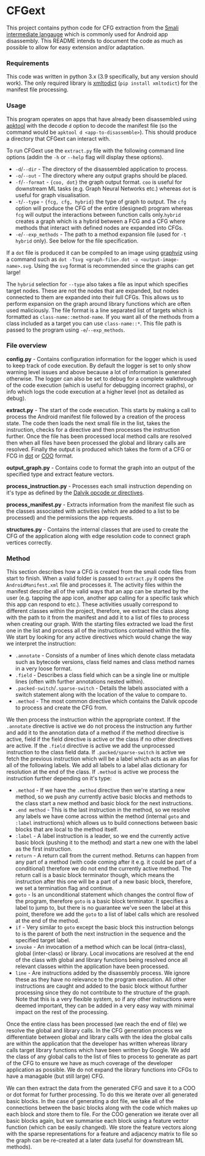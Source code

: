 # CFGext
This project contains python code for CFG extraction from the [Smali intermediate langauge](https://github.com/JesusFreke/smali) which is commonly used for Android app disassembly. This README intends to document the code as much as possible to allow for easy extension and/or adaptation.

### Requirements
This code was written in python 3.x (3.9 specifically, but any version should work). The only required library is [xmltodict](https://github.com/martinblech/xmltodict) (`pip install xmltodict`) for the manifest file processing.

### Usage
This program operates on apps that have already been disassembled using [apktool](https://ibotpeaches.github.io/Apktool/) with the decode `d` option to decode the manifest file (so the command would be `apktool d <app-to-disassemble>`). This should produce a directory that CFGext can interact with.

To run CFGext use the `extract.py` file with the following command line options (addin the `-h` or `--help` flag will display these options).
- `-d`/`--dir` - The directory of the disassembled application to process.
- `-o`/`--out` - The directory where any output graphs should be placed.
- `-f`/`--format` - `{coo, dot}` the graph output format. `coo` is useful for downstream ML tasks (e.g. Graph Neural Networks etc.) whereas `dot` is useful for graph visualisation.
- `-t`/`--type` - `{fcg, cfg, hybrid}` the type of graph to output. The `cfg` option will produce the CFG of the entire (designed) program whereas `fcg` will output the interactions between function calls only.`hybrid` creates a graph which is a hybrid between a FCG and a CFG where methods that interact with defined nodes are expanded into CFGs.
- `-e`/`--exp_methods` - The path to a method expansion file (used for `-t hybrid` only). See below for the file specification.

If a `dot` file is produced it can be compiled to an image using [graphviz](https://graphviz.org/) using a command such as `dot -Tsvg <graph-file>.dot -o <output-image-name>.svg`. Using the `svg` format is recommended since the graphs can get large!

The `hybrid` selection for `--type` also takes a file as input which specifies target nodes. These are not the nodes that are expanded, but nodes connected to them are expanded into their full CFGs. This allows us to perform expansion on the graph around library functions which are often used maliciously. The file format is a line separated list of targets which is formatted as `class-name::method-name`. If you want all of the methods from a class included as a target you can use `class-name::*`. This file path is passed to the program using `-e`/`--exp_methods`.

### File overview
**config.py** - Contains configuration information for the logger which is used to keep track of code execution. By default the logger is set to only show warning level issues and above because a lot of information is generated otherwise. The logger can also be set to debug for a complete walkthrough of the code execution (which is useful for debugging incorrect graphs), or info which logs the code execution at a higher level (not as detailed as debug).

**extract.py** - The start of the code execution. This starts by making a call to process the Android manifest file followed by a creation of the process state. The code then loads the next smali file in the list, takes the instruction, checks for a directive and then processes the instruction further. Once the file has been processed local method calls are resolved then when all files have been processed the global and library calls are resolved. Finally the output is produced which takes the form of a CFG or FCG in [dot](https://graphviz.org/) or [COO](https://en.wikipedia.org/wiki/Sparse_matrix#Coordinate_list_(COO)) format.

**output_graph.py** - Contains code to format the graph into an output of the specified type and extract feature vectors.

**process_instruction.py** - Processes each smali instruction depending on it's type as defined by the [Dalvik opcode or directives](https://source.android.com/devices/tech/dalvik/dalvik-bytecode).

**process_manifest.py** - Extracts information from the manifest file such as the classes associated with activities (which are added to a list to be processed) and the permissions the app requests.

**structures.py** - Contains the internal classes that are used to create the CFG of the application along with edge resolution code to connect graph vertices correctly.

### Method
This section describes how a CFG is created from the smali code files from start to finish.
When a valid folder is passed to `extract.py` it opens the `AndroidManifest.xml` file and processes it. The activity files within the manifest describe all of the valid ways that an app can be started by the user (e.g. tapping the app icon, another app calling for a specific task which this app can respond to etc.). These activities usually correspond to different classes within the project, therefore, we extract the class along with the path to it from the manifest and add it to a list of files to process when creating our graph. 
With the starting files extracted we load the first one in the list and process all of the instructions contained within the file. 
We start by looking for any active directives which would change the way we interpret the instruction:
- `.annotate` - Consists of a number of lines which denote class metadata such as bytecode versions, class field names and class method names in a very loose format.
- `.field` - Describes a class field which can be a single line or multiple lines (often with further annotations nested within).
- `.packed-switch`/`.sparse-switch` - Details the labels associated with a switch statement along with the location of the value to compare to.
- `.method` - The most common directive which contains the Dalvik opcode to process and create the CFG from.

We then process the instruction within the appropriate context.
If the `.annotate` directive is active we do not process the instruction any further and add it to the annotation data of a method if the method directive is active, field if the field directive is active or the class  if no other directives are active.
If the `.field` directive is active we add the unprocessed instruction to the class field data.
If  `.packed/sparse-switch` is active we fetch the previous instruction which will be a label which acts as an alias for all of the following labels. We add all labels to a label alias dictionary for resolution at the end of the class.
If `.method` is active we process the instruction further depending on it's type:
- `.method` - If we have the `.method` directive then we're starting a new method, so we push any currently active basic blocks and methods to the class start a new method and basic block for the next instructions.
- `.end method` - This is the last instruction in the method, so we resolve any labels we have come across within the method (internal `goto` and `:label` instructions) which allows us to build connections between basic blocks that are local to the method itself.
- `:label` - A label instruction is a leader, so we end the currently active basic block (pushing it to the method) and start a new one with the label as the first  instruction.
- `return` - A return call from the current method. Returns can happen from any part of a method (with code coming after it e.g. it could be part of a conditional) therefore we do not end the currently active method. The return call is a basic block terminator though, which means the instruction after this one will be a part of a new basic block, therefore, we set a termination flag and continue.
- `goto` - Is an unconditional statement which changes the control flow of the program, therefore `goto` is a basic block terminator. It specifies a label to jump to, but there is no guarantee we've seen the label at this point, therefore we add the `goto` to a list of label calls which are resolved at the end of the method.
- `if` - Very similar to `goto` except the basic block this instruction belongs to is the parent of both the next instruction in the sequence and the specified target label. 
- `invoke` - An invocation of a method which can be local (intra-class), global (inter-class) or library. Local invocations are resolved at the end of the class with global and library functions being resolved once all relevant classes within the application have been processed. 
- `line` - Are instructions added by the disassembly process. We ignore these as they have no relevance to the program execution.
All other instructions are caught and added to the basic block without further processing since they do not contribute to the structure of the graph. Note that this is a very flexible system, so if any other instructions were deemed important, they can be added in a very easy way with minimal impact on the rest of the processing.

Once the entire class has been processed (we reach the end of file) we resolve the global and library calls. In the CFG generation process we differentiate between global and library calls with the idea the global calls are within the application that the developer has written whereas library calls target library functions which have been written by Google. We add the class of any global calls to the list of files to process to generate as part of the CFG to ensure we have as much coverage of the developer application as possible. We do not expand the library functions into CFGs to have a managable (but still large) CFG.

We can then extract the data from the generated CFG and save it to a COO or dot format for further processing. To do this we iterate over all generated basic blocks. In the case of generating a dot file, we take all of the connections between the basic blocks along with the code which makes up each block and store them to file. For the COO generation we iterate over all basic blocks again, but we summarise each block using a feature vector function (which can be easily changed). We store the feature vectors along with the sparse representations for a feature and adjacency matrix to file so the graph can be re-created at a later data (useful for downstream ML methods).
